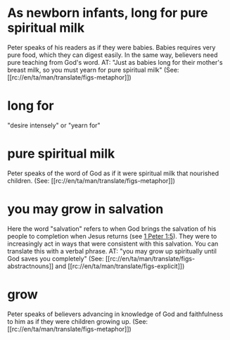 # As newborn infants, long for pure spiritual milk

Peter speaks of his readers as if they were babies. Babies requires very pure food, which they can digest easily. In the same way, believers need pure teaching from God's word. AT: "Just as babies long for their mother's breast milk, so you must yearn for pure spiritual milk" (See: [[rc://en/ta/man/translate/figs-metaphor]])

# long for

"desire intensely" or "yearn for"

# pure spiritual milk

Peter speaks of the word of God as if it were spiritual milk that nourished children. (See: [[rc://en/ta/man/translate/figs-metaphor]])

# you may grow in salvation

Here the word "salvation" refers to when God brings the salvation of his people to completion when Jesus returns (see [1 Peter 1:5](../01/03.md)). They were to increasingly act in ways that were consistent with this salvation. You can translate this with a verbal phrase. AT: "you may grow up spiritually until God saves you completely" (See: [[rc://en/ta/man/translate/figs-abstractnouns]] and [[rc://en/ta/man/translate/figs-explicit]])

# grow

Peter speaks of believers advancing in knowledge of God and faithfulness to him as if they were children growing up. (See: [[rc://en/ta/man/translate/figs-metaphor]])

